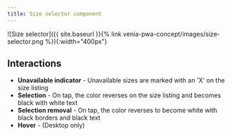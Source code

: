 ```yaml
---
title: Size selector component
---
```


![Size selector]({{ site.baseurl }}{% link venia-pwa-concept/images/size-selector.png %}){:width="400px"}

## Interactions

* **Unavailable indicator** - Unavailable sizes are marked with an 'X' on the size listing
* **Selection** - On tap, the color reverses on the size listing and becomes black with white text
* **Selection removal** - On tap, the color reverses to become white with black borders and black text
* **Hover** - (Desktop only)
